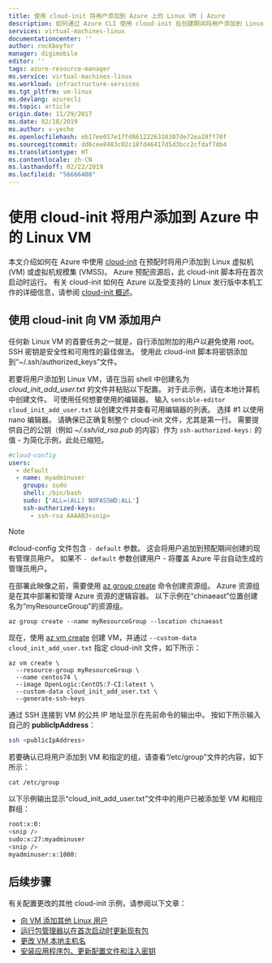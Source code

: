 ```yaml
---
title: 使用 cloud-init 将用户添加到 Azure 上的 Linux VM | Azure
description: 如何通过 Azure CLI 使用 cloud-init 在创建期间将用户添加到 Linux VM
services: virtual-machines-linux
documentationcenter: ''
author: rockboyfor
manager: digimobile
editor: ''
tags: azure-resource-manager
ms.service: virtual-machines-linux
ms.workload: infrastructure-services
ms.tgt_pltfrm: vm-linux
ms.devlang: azurecli
ms.topic: article
origin.date: 11/29/2017
ms.date: 02/18/2019
ms.author: v-yeche
ms.openlocfilehash: eb17ee017e17fd8612226318307de72ea19ff70f
ms.sourcegitcommit: dd6cee8483c02c18fd46417d5d3bcc2cfdaf7db4
ms.translationtype: HT
ms.contentlocale: zh-CN
ms.lasthandoff: 02/22/2019
ms.locfileid: "56666408"
---
```

# <a name="use-cloud-init-to-add-a-user-to-a-linux-vm-in-azure"></a>使用 cloud-init 将用户添加到 Azure 中的 Linux VM
本文介绍如何在 Azure 中使用 [cloud-init](https://cloudinit.readthedocs.io) 在预配时将用户添加到 Linux 虚拟机 (VM) 或虚拟机规模集 (VMSS)。 Azure 预配资源后，此 cloud-init 脚本将在首次启动时运行。 有关 cloud-init 如何在 Azure 以及受支持的 Linux 发行版中本机工作的详细信息，请参阅 [cloud-init 概述](using-cloud-init.md)。

## <a name="add-a-user-to-a-vm-with-cloud-init"></a>使用 cloud-init 向 VM 添加用户
任何新 Linux VM 的首要任务之一就是，自行添加附加的用户以避免使用 *root*。 SSH 密钥是安全性和可用性的最佳做法。 使用此 cloud-init 脚本将密钥添加到“~/.ssh/authorized_keys”文件。

若要将用户添加到 Linux VM，请在当前 shell 中创建名为 *cloud_init_add_user.txt* 的文件并粘贴以下配置。 对于此示例，请在本地计算机中创建文件。 可使用任何想要使用的编辑器。 输入 `sensible-editor cloud_init_add_user.txt` 以创建文件并查看可用编辑器的列表。 选择 #1 以使用 nano 编辑器。 请确保已正确复制整个 cloud-init 文件，尤其是第一行。  需要提供自己的公钥（例如 *~/.ssh/id_rsa.pub* 的内容）作为 `ssh-authorized-keys:` 的值 - 为简化示例，此处已缩短。
<!-- Not Available on For this example, create the file in the Cloud Shell not on your local machine.  -->

```yaml
#cloud-config
users:
  - default
  - name: myadminuser
    groups: sudo
    shell: /bin/bash
    sudo: ['ALL=(ALL) NOPASSWD:ALL']
    ssh-authorized-keys:
      - ssh-rsa AAAAB3<snip>
```
> [!NOTE] 
> #cloud-config 文件包含 `- default` 参数。 这会将用户追加到预配期间创建的现有管理员用户。 如果不 `- default` 参数创建用户 - 将覆盖 Azure 平台自动生成的管理员用户。 

在部署此映像之前，需要使用 [az group create](https://docs.azure.cn/zh-cn/cli/group?view=azure-cli-latest#az-group-create) 命令创建资源组。 Azure 资源组是在其中部署和管理 Azure 资源的逻辑容器。 以下示例在“chinaeast”位置创建名为“myResourceGroup”的资源组。

```azurecli 
az group create --name myResourceGroup --location chinaeast
```

现在，使用 [az vm create](https://docs.azure.cn/zh-cn/cli/vm?view=azure-cli-latest#az-vm-create) 创建 VM，并通过 `--custom-data cloud_init_add_user.txt` 指定 cloud-init 文件，如下所示：

```azurecli 
az vm create \
  --resource-group myResourceGroup \
  --name centos74 \
  --image OpenLogic:CentOS:7-CI:latest \
  --custom-data cloud_init_add_user.txt \
  --generate-ssh-keys 
```

通过 SSH 连接到 VM 的公共 IP 地址显示在先前命令的输出中。 按如下所示输入自己的 **publicIpAddress**：

```bash
ssh <publicIpAddress>
```

若要确认已将用户添加到 VM 和指定的组，请查看“/etc/group”文件的内容，如下所示：

```bash
cat /etc/group
```

以下示例输出显示“cloud_init_add_user.txt”文件中的用户已被添加至 VM 和相应群组：

```bash
root:x:0:
<snip />
sudo:x:27:myadminuser
<snip />
myadminuser:x:1000:
```

## <a name="next-steps"></a>后续步骤
有关配置更改的其他 cloud-init 示例，请参阅以下文章：

- [向 VM 添加其他 Linux 用户](cloudinit-add-user.md)
- [运行包管理器以在首次启动时更新现有包](cloudinit-update-vm.md)
- [更改 VM 本地主机名](cloudinit-update-vm-hostname.md) 
- [安装应用程序包、更新配置文件和注入密钥](tutorial-automate-vm-deployment.md)

<!-- Update_Description: update link, wording update -->